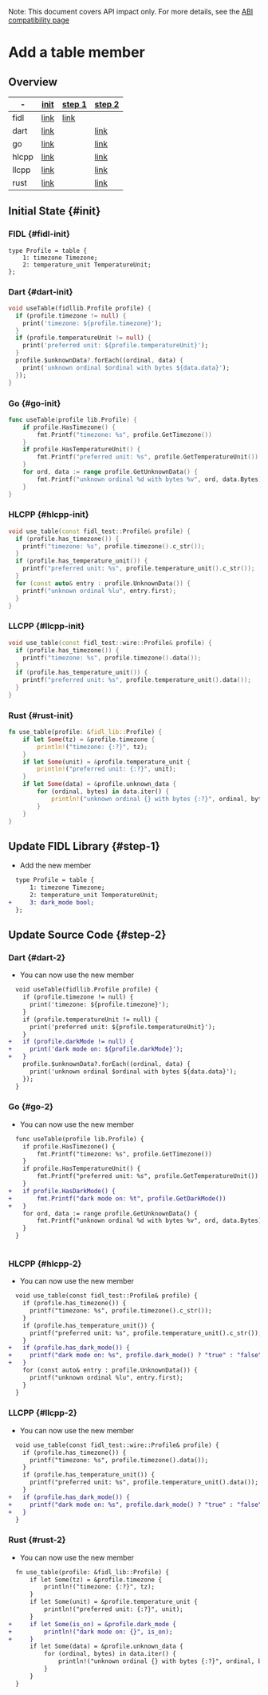 <!-- WARNING: This file is machine generated by //src/tests/fidl/source_compatibility/gen, do not edit. -->

Note: This document covers API impact only. For more details, see the
[ABI compatibility page](/development/languages/fidl/guides/compatibility/README.md)

# Add a table member

## Overview

-|[init](#init)|[step 1](#step-1)|[step 2](#step-2)
---|---|---|---
fidl|[link](#fidl-init)|[link](#fidl-1)|
dart|[link](#dart-init)||[link](#dart-2)
go|[link](#go-init)||[link](#go-2)
hlcpp|[link](#hlcpp-init)||[link](#hlcpp-2)
llcpp|[link](#llcpp-init)||[link](#llcpp-2)
rust|[link](#rust-init)||[link](#rust-2)

## Initial State {#init}

### FIDL {#fidl-init}

```fidl
type Profile = table {
    1: timezone Timezone;
    2: temperature_unit TemperatureUnit;
};
```

### Dart {#dart-init}

```dart
void useTable(fidllib.Profile profile) {
  if (profile.timezone != null) {
    print('timezone: ${profile.timezone}');
  }
  if (profile.temperatureUnit != null) {
    print('preferred unit: ${profile.temperatureUnit}');
  }
  profile.$unknownData?.forEach((ordinal, data) {
    print('unknown ordinal $ordinal with bytes ${data.data}');
  });
}
```

### Go {#go-init}

```go
func useTable(profile lib.Profile) {
	if profile.HasTimezone() {
		fmt.Printf("timezone: %s", profile.GetTimezone())
	}
	if profile.HasTemperatureUnit() {
		fmt.Printf("preferred unit: %s", profile.GetTemperatureUnit())
	}
	for ord, data := range profile.GetUnknownData() {
		fmt.Printf("unknown ordinal %d with bytes %v", ord, data.Bytes)
	}
}

```

### HLCPP {#hlcpp-init}

```cpp
void use_table(const fidl_test::Profile& profile) {
  if (profile.has_timezone()) {
    printf("timezone: %s", profile.timezone().c_str());
  }
  if (profile.has_temperature_unit()) {
    printf("preferred unit: %s", profile.temperature_unit().c_str());
  }
  for (const auto& entry : profile.UnknownData()) {
    printf("unknown ordinal %lu", entry.first);
  }
}
```

### LLCPP {#llcpp-init}

```cpp
void use_table(const fidl_test::wire::Profile& profile) {
  if (profile.has_timezone()) {
    printf("timezone: %s", profile.timezone().data());
  }
  if (profile.has_temperature_unit()) {
    printf("preferred unit: %s", profile.temperature_unit().data());
  }
}
```

### Rust {#rust-init}

```rust
fn use_table(profile: &fidl_lib::Profile) {
    if let Some(tz) = &profile.timezone {
        println!("timezone: {:?}", tz);
    }
    if let Some(unit) = &profile.temperature_unit {
        println!("preferred unit: {:?}", unit);
    }
    if let Some(data) = &profile.unknown_data {
        for (ordinal, bytes) in data.iter() {
            println!("unknown ordinal {} with bytes {:?}", ordinal, bytes);
        }
    }
}
```

## Update FIDL Library {#step-1}

- Add the new member

```diff
  type Profile = table {
      1: timezone Timezone;
      2: temperature_unit TemperatureUnit;
+     3: dark_mode bool;
  };

```

## Update Source Code {#step-2}

### Dart {#dart-2}

- You can now use the new member

```diff
  void useTable(fidllib.Profile profile) {
    if (profile.timezone != null) {
      print('timezone: ${profile.timezone}');
    }
    if (profile.temperatureUnit != null) {
      print('preferred unit: ${profile.temperatureUnit}');
    }
+   if (profile.darkMode != null) {
+     print('dark mode on: ${profile.darkMode}');
+   }
    profile.$unknownData?.forEach((ordinal, data) {
      print('unknown ordinal $ordinal with bytes ${data.data}');
    });
  }

```

### Go {#go-2}

- You can now use the new member

```diff
  func useTable(profile lib.Profile) {
  	if profile.HasTimezone() {
  		fmt.Printf("timezone: %s", profile.GetTimezone())
  	}
  	if profile.HasTemperatureUnit() {
  		fmt.Printf("preferred unit: %s", profile.GetTemperatureUnit())
  	}
+ 	if profile.HasDarkMode() {
+ 		fmt.Printf("dark mode on: %t", profile.GetDarkMode())
+ 	}
  	for ord, data := range profile.GetUnknownData() {
  		fmt.Printf("unknown ordinal %d with bytes %v", ord, data.Bytes)
  	}
  }
  

```

### HLCPP {#hlcpp-2}

- You can now use the new member

```diff
  void use_table(const fidl_test::Profile& profile) {
    if (profile.has_timezone()) {
      printf("timezone: %s", profile.timezone().c_str());
    }
    if (profile.has_temperature_unit()) {
      printf("preferred unit: %s", profile.temperature_unit().c_str());
    }
+   if (profile.has_dark_mode()) {
+     printf("dark mode on: %s", profile.dark_mode() ? "true" : "false");
+   }
    for (const auto& entry : profile.UnknownData()) {
      printf("unknown ordinal %lu", entry.first);
    }
  }

```

### LLCPP {#llcpp-2}

- You can now use the new member

```diff
  void use_table(const fidl_test::wire::Profile& profile) {
    if (profile.has_timezone()) {
      printf("timezone: %s", profile.timezone().data());
    }
    if (profile.has_temperature_unit()) {
      printf("preferred unit: %s", profile.temperature_unit().data());
    }
+   if (profile.has_dark_mode()) {
+     printf("dark mode on: %s", profile.dark_mode() ? "true" : "false");
+   }
  }

```

### Rust {#rust-2}

- You can now use the new member

```diff
  fn use_table(profile: &fidl_lib::Profile) {
      if let Some(tz) = &profile.timezone {
          println!("timezone: {:?}", tz);
      }
      if let Some(unit) = &profile.temperature_unit {
          println!("preferred unit: {:?}", unit);
      }
+     if let Some(is_on) = &profile.dark_mode {
+         println!("dark mode on: {}", is_on);
+     }
      if let Some(data) = &profile.unknown_data {
          for (ordinal, bytes) in data.iter() {
              println!("unknown ordinal {} with bytes {:?}", ordinal, bytes);
          }
      }
  }

```

